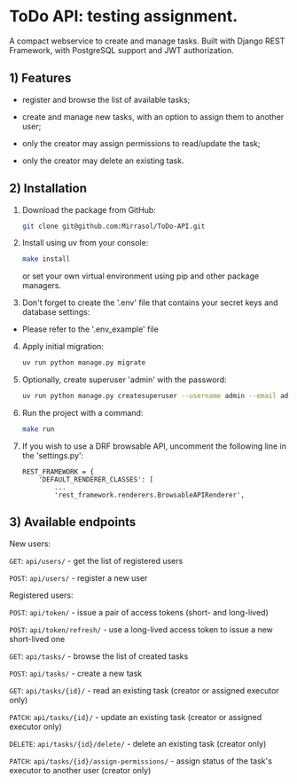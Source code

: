 # ToDo API: testing assignment.
A compact webservice to create and manage tasks.
Built with Django REST Framework, with PostgreSQL support and JWT authorization.

## 1) Features
- register and browse the list of available tasks;

- create and manage new tasks, with an option to assign them to another user;

- only the creator may assign permissions to read/update the task;

- only the creator may delete an existing task.

## 2) Installation

1) Download the package from GitHub:

    ```bash
    git clone git@github.com:Mirrasol/ToDo-API.git
    ```

2) Install using uv from your console:

    ```bash
    make install
    ```

    or set your own virtual environment using pip and other package managers.

3) Don't forget to create the '.env' file that contains your secret keys and database settings: 
 - Please refer to the '.env_example' file

4) Apply initial migration:

    ```bash
    uv run python manage.py migrate
    ```

5) Optionally, create superuser 'admin' with the password:

    ```bash
    uv run python manage.py createsuperuser --username admin --email admin@example.com
    ```

6) Run the project with a command:

    ```bash
    make run
    ```

7) If you wish to use a DRF browsable API, uncomment the following line in the 'settings.py':
    ```
    REST_FRAMEWORK = {
        'DEFAULT_RENDERER_CLASSES': [
            ...
            'rest_framework.renderers.BrowsableAPIRenderer',
    ```

## 3) Available endpoints

New users:

`GET`: `api/users/` - get the list of registered users

`POST`: `api/users/` - register a new user

Registered users:

`POST`: `api/token/` - issue a pair of access tokens (short- and long-lived)

`POST`: `api/token/refresh/` - use a long-lived access token to issue a new short-lived one

`GET`: `api/tasks/` - browse the list of created tasks

`POST`: `api/tasks/` - create a new task

`GET`: `api/tasks/{id}/` - read an existing task (creator or assigned executor only)

`PATCH`: `api/tasks/{id}/` - update an existing task (creator or assigned executor only)

`DELETE`: `api/tasks/{id}/delete/` - delete an existing task (creator only)

`PATCH`: `api/tasks/{id}/assign-permissions/` - assign status of the task's executor to another user (creator only)
